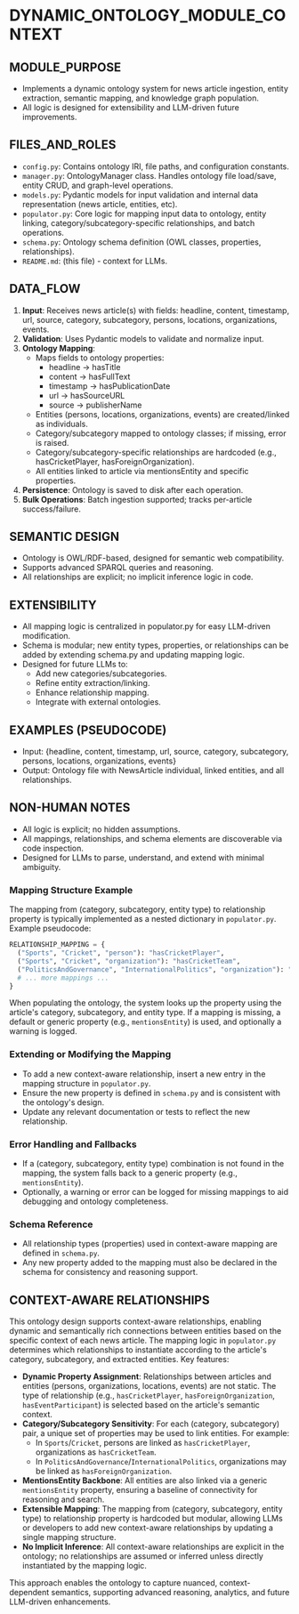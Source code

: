 

# DYNAMIC_ONTOLOGY_MODULE_CONTEXT

## MODULE_PURPOSE
- Implements a dynamic ontology system for news article ingestion, entity extraction, semantic mapping, and knowledge graph population.
- All logic is designed for extensibility and LLM-driven future improvements.

## FILES_AND_ROLES
- `config.py`: Contains ontology IRI, file paths, and configuration constants.
- `manager.py`: OntologyManager class. Handles ontology file load/save, entity CRUD, and graph-level operations.
- `models.py`: Pydantic models for input validation and internal data representation (news article, entities, etc).
- `populator.py`: Core logic for mapping input data to ontology, entity linking, category/subcategory-specific relationships, and batch operations.
- `schema.py`: Ontology schema definition (OWL classes, properties, relationships).
- `README.md`: (this file) - context for LLMs.

## DATA_FLOW
1. **Input**: Receives news article(s) with fields: headline, content, timestamp, url, source, category, subcategory, persons, locations, organizations, events.
2. **Validation**: Uses Pydantic models to validate and normalize input.
3. **Ontology Mapping**:
   - Maps fields to ontology properties:
     - headline → hasTitle
     - content → hasFullText
     - timestamp → hasPublicationDate
     - url → hasSourceURL
     - source → publisherName
   - Entities (persons, locations, organizations, events) are created/linked as individuals.
   - Category/subcategory mapped to ontology classes; if missing, error is raised.
   - Category/subcategory-specific relationships are hardcoded (e.g., hasCricketPlayer, hasForeignOrganization).
   - All entities linked to article via mentionsEntity and specific properties.
4. **Persistence**: Ontology is saved to disk after each operation.
5. **Bulk Operations**: Batch ingestion supported; tracks per-article success/failure.

## SEMANTIC DESIGN
- Ontology is OWL/RDF-based, designed for semantic web compatibility.
- Supports advanced SPARQL queries and reasoning.
- All relationships are explicit; no implicit inference logic in code.

## EXTENSIBILITY
- All mapping logic is centralized in populator.py for easy LLM-driven modification.
- Schema is modular; new entity types, properties, or relationships can be added by extending schema.py and updating mapping logic.
- Designed for future LLMs to:
  - Add new categories/subcategories.
  - Refine entity extraction/linking.
  - Enhance relationship mapping.
  - Integrate with external ontologies.

## EXAMPLES (PSEUDOCODE)
- Input: {headline, content, timestamp, url, source, category, subcategory, persons, locations, organizations, events}
- Output: Ontology file with NewsArticle individual, linked entities, and all relationships.

## NON-HUMAN NOTES
- All logic is explicit; no hidden assumptions.
- All mappings, relationships, and schema elements are discoverable via code inspection.
- Designed for LLMs to parse, understand, and extend with minimal ambiguity.

### Mapping Structure Example

The mapping from (category, subcategory, entity type) to relationship property is typically implemented as a nested dictionary in `populator.py`. Example pseudocode:

```python
RELATIONSHIP_MAPPING = {
  ("Sports", "Cricket", "person"): "hasCricketPlayer",
  ("Sports", "Cricket", "organization"): "hasCricketTeam",
  ("PoliticsAndGovernance", "InternationalPolitics", "organization"): "hasForeignOrganization",
  # ... more mappings ...
}
```

When populating the ontology, the system looks up the property using the article's category, subcategory, and entity type. If a mapping is missing, a default or generic property (e.g., `mentionsEntity`) is used, and optionally a warning is logged.

### Extending or Modifying the Mapping

- To add a new context-aware relationship, insert a new entry in the mapping structure in `populator.py`.
- Ensure the new property is defined in `schema.py` and is consistent with the ontology's design.
- Update any relevant documentation or tests to reflect the new relationship.

### Error Handling and Fallbacks

- If a (category, subcategory, entity type) combination is not found in the mapping, the system falls back to a generic property (e.g., `mentionsEntity`).
- Optionally, a warning or error can be logged for missing mappings to aid debugging and ontology completeness.

### Schema Reference

- All relationship types (properties) used in context-aware mapping are defined in `schema.py`.
- Any new property added to the mapping must also be declared in the schema for consistency and reasoning support.
## CONTEXT-AWARE RELATIONSHIPS

This ontology design supports context-aware relationships, enabling dynamic and semantically rich connections between entities based on the specific context of each news article. The mapping logic in `populator.py` determines which relationships to instantiate according to the article's category, subcategory, and extracted entities. Key features:

- **Dynamic Property Assignment**: Relationships between articles and entities (persons, organizations, locations, events) are not static. The type of relationship (e.g., `hasCricketPlayer`, `hasForeignOrganization`, `hasEventParticipant`) is selected based on the article's semantic context.
- **Category/Subcategory Sensitivity**: For each (category, subcategory) pair, a unique set of properties may be used to link entities. For example:
  - In `Sports`/`Cricket`, persons are linked as `hasCricketPlayer`, organizations as `hasCricketTeam`.
  - In `PoliticsAndGovernance`/`InternationalPolitics`, organizations may be linked as `hasForeignOrganization`.
- **MentionsEntity Backbone**: All entities are also linked via a generic `mentionsEntity` property, ensuring a baseline of connectivity for reasoning and search.
- **Extensible Mapping**: The mapping from (category, subcategory, entity type) to relationship property is hardcoded but modular, allowing LLMs or developers to add new context-aware relationships by updating a single mapping structure.
- **No Implicit Inference**: All context-aware relationships are explicit in the ontology; no relationships are assumed or inferred unless directly instantiated by the mapping logic.

This approach enables the ontology to capture nuanced, context-dependent semantics, supporting advanced reasoning, analytics, and future LLM-driven enhancements.
